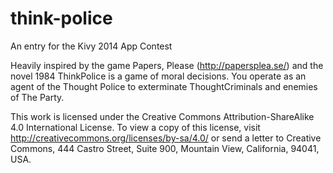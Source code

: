 think-police
============

An entry for the Kivy 2014 App Contest

Heavily inspired by the game Papers, Please (http://papersplea.se/) and the novel 1984 ThinkPolice is a game of moral decisions. You operate as an agent of the Thought Police to exterminate ThoughtCriminals and enemies of The Party.

This work is licensed under the Creative Commons Attribution-ShareAlike 4.0 International License. To view a copy of this license, visit http://creativecommons.org/licenses/by-sa/4.0/ or send a letter to Creative Commons, 444 Castro Street, Suite 900, Mountain View, California, 94041, USA.
